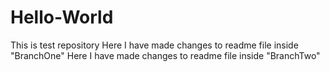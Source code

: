 # Hello-World
This is test repository
Here I have made changes to readme file inside "BranchOne"
Here I have made changes to readme file inside "BranchTwo"
